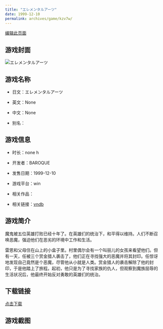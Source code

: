 ```yaml
---
title: "エレメンタルアーツ"
date: 1999-12-10
permalink: archives/game/kzv7w/
---
```

[编辑此页面](https://github.com/ACG-3/ADV3-source/blob/main/source/_posts/%E3%82%A8%E3%83%AC%E3%83%A1%E3%83%B3%E3%82%BF%E3%83%AB%E3%82%A2%E3%83%BC%E3%83%84.md)

## 游戏封面

![エレメンタルアーツ](https://pan.timero.xyz/d/onedrive/img_lib_001/%E3%82%A8%E3%83%AC%E3%83%A1%E3%83%B3%E3%82%BF%E3%83%AB%E3%82%A2%E3%83%BC%E3%83%84_cover.avif)


## 游戏名称

- 日文：エレメンタルアーツ
- 英文：None
- 中文：None

- 别名：


## 游戏信息

- 时长：none h
- 开发者：BAROQUE
- 发售日期：1999-12-10
- 游戏平台：win
- 相关作品：

- 相关链接：[vndb](https://vndb.org/v18946)


## 游戏简介

魔鬼被五位英雄打败已经十年了。在英雄们的统治下，和平得以维持。人们不断召唤恶魔，强迫他们在恶劣的环境中工作和生活。

雷恩和父母住在山上的小盒子里。村里偶尔会有一个叫丽儿的女孩来看望他们。但有一天，任被三个赏金猎人袭击了，他们正在寻找强大的恶魔并将其封印。任惊讶地发现自己竟然是个恶魔，尽管他从小就是人类。赏金猎人的袭击解除了他的封印，于是他踏上了旅程。起初，他只是为了寻找家族的仇人，但观察到魔族屈辱的生活状况后，他最终开始反对勇敢的英雄们的统治。




## 下载链接

[点击下载](https://pan.timero.xyz/onedrive/adv_lib_001/%E3%82%A8%E3%83%AC%E3%83%A1%E3%83%B3%E3%82%BF%E3%83%AB%E3%82%A2%E3%83%BC%E3%83%84)


## 游戏截图


